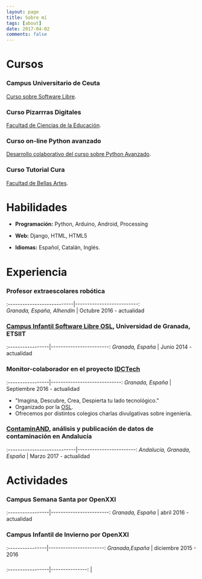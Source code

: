 ```yaml
---
layout: page
title: Sobre mí
tags: [about]
date: 2017-04-02
comments: false
---
```


# Cursos

### Campus Universitario de Ceuta

<a href="https://github.com/Makova/software-libre-ceuta" target="_black">Curso sobre Software Libre</a>.


### Curso Pizarrras Digitales

<a href="https://drive.google.com/drive/search?q=pizarras%20digitales" target="_black">Facultad de Ciencias de la Educación</a>.


### Curso on-line Python avanzado

<a href="https://github.com/oslugr/curso-python-avanzado" target="_black">Desarrollo colaborativo del curso sobre Python Avanzado</a>.


### Curso Tutorial Cura

<a href="https://github.com/Makova/Tutorial-Cura" target="_black">Facultad de Bellas Artes</a>.



# Habilidades

* __Programación:__ Python, Arduino, Android, Processing

* __Web:__ Django, HTML, HTML5

* __Idiomas:__ Español, Catalán, Inglés.


# Experiencia

### Profesor extraescolares robótica
:---------------------------|--------------------------:  
*Granada, España, Alhendín* | Octubre 2016 - actualidad


### <a href="http://osl.ugr.es/?s=campus+infantil" target="_black">Campus Infantil Software Libre OSL</a>, Universidad de Granada, ETSIIT

:-----------------|------------------------: 
*Granada, España* | Junio 2014 - actualidad



### Monitor-colaborador en el proyecto <a href="https://docs.google.com/presentation/d/1IoCfoB4SJs9Oe-HwloXEnF1ljrjDaYRVquaU6RTZjxQ/edit#slide=id.p" target="_black">IDCTech</a>

:-----------------|-----------------------------: 
*Granada, España* | Septiembre 2016 - actualidad


 * "Imagina, Descubre, Crea, Despierta tu lado tecnológico."
 * Organizado por la <a href="http://osl.ugr.es/" target="_black">OSL</a>.
 * Ofrecemos por distintos colegios charlas divulgativas sobre ingeniería.
   
   
   
### <a href="https://github.com/oslugr/contaminAND" target="_black">ContaminAND</a>, análisis y publicación de datos de contaminación en Andalucía

:----------------------------|------------------------: 
*Andalucía, Granada, España* | Marzo 2017 - actualidad



# Actividades 

### Campus Semana Santa por OpenXXI

:-----------------|------------------------: 
*Granada, España* | abril 2016 - actualidad


### Campus Infantil de Invierno por OpenXXI

:----------------|-----------------------: 
*Granada,España* | diciembre 2015 - 2016

### 

:-----------------|---------------:
                  | 

